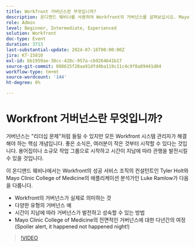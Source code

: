 ```yaml
---
title: Workfront 거버넌스란 무엇입니까?
description: 온디맨드 웨비나를 사용하여 Workfront의 거버넌스를 살펴보십시오. Mayo Clinic College of Medicine 및 Workfront 전문가로부터 소규모의 진화하는 관행을 시작하고 포괄적인 거버넌스로의 여정에 대해 알아보십시오.
role: Admin
level: Beginner, Intermediate, Experienced
solution: Workfront
doc-type: Event
duration: 3713
last-substantial-update: 2024-07-16T00:00:00Z
jira: KT-15810
exl-id: bb1959ae-30cc-428c-957a-cb9264641b17
source-git-commit: 088615f28aa91dfd4ba119c11c4c9f8a89441d84
workflow-type: tm+mt
source-wordcount: '144'
ht-degree: 0%

---
```


# Workfront 거버넌스란 무엇입니까?

거버넌스는 &quot;리더십 문제&quot;처럼 들릴 수 있지만 모든 Workfront 시스템 관리자가 해결해야 하는 핵심 개념입니다. 좋은 소식은, 여러분이 작은 것부터 시작할 수 있다는 것입니다. 용어집이나 소규모 작업 그룹으로 시작하고 시간이 지남에 따라 관행을 발전시킬 수 있을 것입니다.

이 온디맨드 웨비나에서는 Workfront의 성공 서비스 조직의 컨설턴트인 Tyler Holt와 Mayo Clinic College of Medicine의 애플리케이션 분석가인 Luke Ramlow가 다음을 다룹니다.
* Workfront의 거버넌스가 실제로 의미하는 것
* 다양한 유형의 거버넌스 예
* 시간이 지남에 따라 거버넌스가 발전하고 성숙할 수 있는 방법
* Mayo Clinic College of Medicine의 전면적인 거버넌스에 대한 다년간의 여정(Spoiler alert, it happened not happened night!)

>[!VIDEO](https://video.tv.adobe.com/v/3431003/?learn=on)
